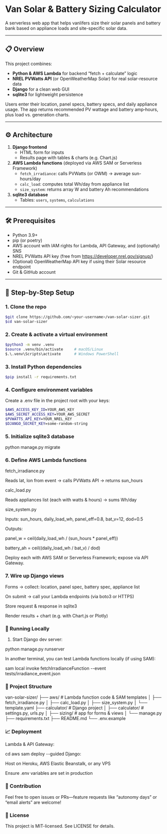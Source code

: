 # Van Solar & Battery Sizing Calculator

A serverless web app that helps vanlifers size their solar panels and battery bank based on appliance loads and site-specific solar data.

---

## 📋 Overview

This project combines:

- **Python & AWS Lambda** for backend “fetch + calculate” logic  
- **NREL PVWatts API** (or OpenWeatherMap Solar) for real solar-resource data  
- **Django** for a clean web GUI  
- **sqlite3** for lightweight persistence  

Users enter their location, panel specs, battery specs, and daily appliance usage. The app returns recommended PV wattage and battery amp‐hours, plus load vs. generation charts.

---

## ⚙️ Architecture

1. **Django frontend**  
   - HTML form for inputs  
   - Results page with tables & charts (e.g. Chart.js)  
2. **AWS Lambda functions** (deployed via AWS SAM or Serverless Framework)  
   - `fetch_irradiance`: calls PVWatts (or OWM) → average sun-hours/day  
   - `calc_load`: computes total Wh/day from appliance list  
   - `size_system`: returns array W and battery Ah recommendations  
3. **sqlite3 database**  
   - Tables: `users`, `systems`, `calculations`  

---

## 🛠️ Prerequisites

- Python 3.9+  
- pip (or poetry)  
- AWS account with IAM rights for Lambda, API Gateway, and (optionally) SNS  
- NREL PVWatts API key (free from https://developer.nrel.gov/signup/)  
- (Optional) OpenWeatherMap API key if using their Solar resource endpoint  
- Git & GitHub account  

---

## 🚀 Step-by-Step Setup

### 1. Clone the repo  
```bash
$git clone https://github.com/<your-username>/van-solar-sizer.git
$cd van-solar-sizer
```

### 2. Create & activate a virtual environment
```bash
$python3 -m venv .venv
$source .venv/bin/activate     # macOS/Linux
$.\.venv\Scripts\activate      # Windows PowerShell
```

### 3. Install Python dependencies
```bash
$pip install -r requirements.txt
```

### 4. Configure environment variables
Create a .env file in the project root with your keys:
```bash
$AWS_ACCESS_KEY_ID=YOUR_AWS_KEY
$AWS_SECRET_ACCESS_KEY=YOUR_AWS_SECRET
$PVWATTS_API_KEY=YOUR_NREL_KEY
$DJANGO_SECRET_KEY=some-random-string
```
### 5. Initialize sqlite3 database

python manage.py migrate

### 6. Define AWS Lambda functions
fetch_irradiance.py

Reads lat, lon from event → calls PVWatts API → returns sun_hours

calc_load.py

Reads appliances list (each with watts & hours) → sums Wh/day

size_system.py

Inputs: sun_hours, daily_load_wh, panel_eff=0.8, bat_v=12, dod=0.5

Outputs:

panel_w = ceil(daily_load_wh / (sun_hours * panel_eff))

battery_ah = ceil((daily_load_wh / bat_v) / dod)

Deploy each with AWS SAM or Serverless Framework; expose via API Gateway.

### 7. Wire up Django views
Forms → collect: location, panel spec, battery spec, appliance list

On submit → call your Lambda endpoints (via boto3 or HTTPS)

Store request & response in sqlite3

Render results + chart (e.g. with Chart.js or Plotly)

### 🎯 Running Locally
1. Start Django dev server:

python manage.py runserver

In another terminal, you can test Lambda functions locally (if using SAM):

sam local invoke fetchIrradianceFunction --event tests/irradiance_event.json

### 📂 Project Structure

van-solar-sizer/
├── aws/                        # Lambda function code & SAM templates
│   ├── fetch_irradiance.py
│   ├── calc_load.py
│   ├── size_system.py
│   └── template.yaml
├── calculator/                 # Django project
│   ├── calculator/            # settings.py, urls.py
│   ├── sizing/                # app for forms & views
│   └── manage.py
├── requirements.txt
├── README.md
└── .env.example

### 📈 Deployment
Lambda & API Gateway:

cd aws
sam deploy --guided
Django:

Host on Heroku, AWS Elastic Beanstalk, or any VPS

Ensure .env variables are set in production

### 🤝 Contribution
Feel free to open issues or PRs—feature requests like “autonomy days” or “email alerts” are welcome!

### 📜 License
This project is MIT-licensed. See LICENSE for details.